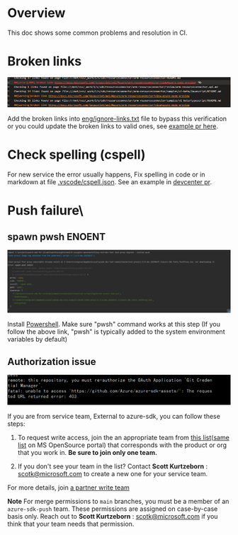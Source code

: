 # Overview
This doc shows some common problems and resolution in CI.

# Broken links
![image](./images/broken-links.png)

Add the broken links into [eng/ignore-links.txt](https://github.com/Azure/azure-sdk-for-js/blob/main/eng/ignore-links.txt) file to bypass this verification or you could update the broken links to valid ones, see [example pr here](https://github.com/Azure/azure-sdk-for-js/pull/23429/commits/1a7b74c4bdad27e423a355a4c7f3dde4ac3c83bc).


# Check spelling (cspell)
For new service the error usually happens, Fix spelling in code or in markdown at file [.vscode/cspell.json](https://github.com/Azure/azure-sdk-for-js/blob/main/.vscode/cspell.json). See an example in [devcenter pr](https://github.com/chrissmiller/azure-sdk-for-js/commit/ef18dccae59e98185e3854f8b087230b65735744).

# Push failure\

## spawn pwsh ENOENT

![image](./images/Push-failure.png)

Install [Powershell](https://github.com/PowerShell/PowerShell). Make sure "pwsh" command works at this step (If you follow the above link, "pwsh" is typically added to the system environment variables by default)

## Authorization issue

![image](./images/Authorization-issue.png)

If you are from service team, External to azure-sdk, you can follow these steps:
1. To request write access, join the an appropriate team from [this list](https://github.com/orgs/Azure/teams?query=azure-sdk-write-)([same list](https://repos.opensource.microsoft.com/teams?q=azure-sdk-write-) on MS OpenSource portal) that corresponds with the product or org that you work in. **Be sure to join only one team.**

2. If you don't see your team in the list? Contact **Scott Kurtzeborn** : <scotk@microsoft.com> to create a new one for your service team.

For more details, join [a partner write team](https://eng.ms/docs/products/azure-developer-experience/onboard/access-teams)

**Note**
For merge permissions to `main` branches, you must be a member of an `azure-sdk-push` team. These permissions are assigned on case-by-case basis only. Reach out to **Scott Kurtzeborn** : <scotk@microsoft.com> if you think that your team needs that permission.
